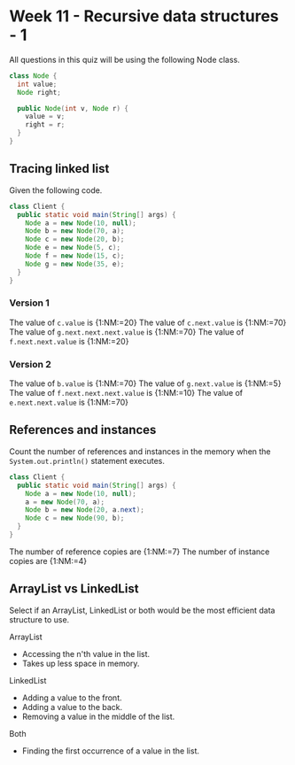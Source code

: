 # Week 11 - Recursive data structures - 1

All questions in this quiz will be using the following Node class.
```java
class Node {
  int value;
  Node right;

  public Node(int v, Node r) {
    value = v;
    right = r;
  }
}
```

## Tracing linked list
Given the following code.
```java
class Client {
  public static void main(String[] args) {
    Node a = new Node(10, null);
    Node b = new Node(70, a);
    Node c = new Node(20, b);
    Node e = new Node(5, c);
    Node f = new Node(15, c);
    Node g = new Node(35, e);
  }
}
```
### Version 1
The value of `c.value` is {1:NM:=20}
The value of `c.next.value` is {1:NM:=70}
The value of `g.next.next.next.value` is {1:NM:=70}
The value of `f.next.next.value` is {1:NM:=20}

### Version 2
The value of `b.value` is {1:NM:=70}
The value of `g.next.value` is {1:NM:=5}
The value of `f.next.next.next.value` is {1:NM:=10}
The value of `e.next.next.value` is {1:NM:=70}


## References and instances
Count the number of references and instances in the memory when the `System.out.println()` statement executes.

```java
class Client {
  public static void main(String[] args) {
    Node a = new Node(10, null);
    a = new Node(70, a);
    Node b = new Node(20, a.next);
    Node c = new Node(90, b);
  }
}
```

The number of reference copies are {1:NM:=7}
The number of instance copies are {1:NM:=4}


## ArrayList vs LinkedList
Select if an ArrayList, LinkedList or both would be the most efficient data structure to use.

ArrayList
* Accessing the n'th value in the list.
* Takes up less space in memory.

LinkedList
* Adding a value to the front.
* Adding a value to the back.
* Removing a value in the middle of the list.

Both
* Finding the first occurrence of a value in the list.

